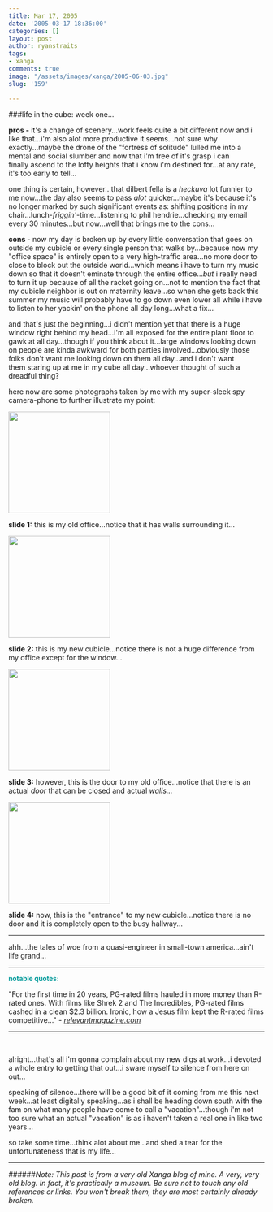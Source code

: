 ```yaml
---
title: Mar 17, 2005
date: '2005-03-17 18:36:00'
categories: []
layout: post
author: ryanstraits
tags:
- xanga
comments: true
image: "/assets/images/xanga/2005-06-03.jpg"
slug: '159'

---
```

###life in the cube: week one...

<!-- break -->

<strong>pros -</strong> it's a change of scenery...work feels quite a bit different now and i like that...i'm also alot more productive it seems...not sure why exactly...maybe the drone of the "fortress of solitude" lulled me into a mental and social slumber and now that i'm free of it's grasp i can finally ascend to the lofty heights that i know i'm destined for...at any rate, it's too early to tell...

one thing is certain, however...that dilbert fella is a<em> heckuva</em> lot funnier to me now...the day also seems to pass <em>alot </em>quicker...maybe it's because it's no longer marked by such significant events as: shifting positions in my chair...lunch-<em>friggin'</em>-time...listening to phil hendrie...checking my email every 30 minutes...but now...well that brings me to the cons...

<strong>cons -</strong> now my day is broken up by every little conversation that goes on outside my cubicle or every single person that walks by...because now my "office space" is entirely open to a very high-traffic area...no more door to close to block out the outside world...which means i have to turn my music down so that it doesn't eminate through the entire office...<em>but </em>i really need to turn it up because of all the racket going on...not to mention the fact that my cubicle neighbor is out on maternity leave...so when she gets back this summer my music will probably have to go down even lower all while i have to listen to her yackin' on the phone all day long...what a fix...

and that's just the beginning...i didn't mention yet that there is a huge window right behind my head...i'm all exposed for the entire plant floor to gawk at all day...though if you think about it...large windows looking down on people are kinda awkward for both parties involved...obviously those folks don't want me looking down on them all day...and i don't want them staring up at me in my cube all day...whoever thought of such a dreadful thing?

here now are some photographs taken by me with my super-sleek spy camera-phone to further illustrate my point:

<img src="http://i.xanga.com/bluestarmorning/06-08-04_1623.jpg" alt="" width="200" />

<strong>slide 1:</strong> this is my old office...notice that it has walls surrounding it...

<img src="http://i.xanga.com/bluestarmorning/03-16-05_0952.jpg" alt="" width="200" />

<strong>slide 2:</strong> this is my new cubicle...notice there is not a huge difference from my office except for the window...

<img src="http://i.xanga.com/bluestarmorning/03-16-05_0950.jpg" alt="" width="200" />

<strong>slide 3:</strong> however, this is the door to my old office...notice that there is an actual <em>door</em> that can be closed and actual <em>walls...</em>

<img src="http://i.xanga.com/bluestarmorning/03-16-05_0951.jpg" alt="" width="200" />

<strong>slide 4:</strong> now, this is the "entrance" to my new cubicle...notice there is no door and it is completely open to the busy hallway...

---

ahh...the tales of woe from a quasi-engineer in small-town america...ain't life grand...

---

<strong><span style="color:#009999;font-size:small;">notable quotes:</span></strong>

"For the first time in 20 years, PG-rated films hauled in more money than R-rated ones. With films like Shrek 2 and The Incredibles, PG-rated films cashed in a clean $2.3 billion. Ironic, how a Jesus film kept the R-rated films competitive..." <em>- <a href="http://www.relevantmagazine.com" target="_new">relevantmagazine.com</a></em>

---

&nbsp;

alright...that's all i'm gonna complain about my new digs at work...i devoted a whole entry to getting that out...i sware myself to silence from here on out...

speaking of silence...there will be a good bit of it coming from me this next week...at least digitally speaking...as i shall be heading down south with the fam on what many people have come to call a "vacation"...though i'm not too sure what an actual "vacation" is as i haven't taken a real one in like two years...

so take some time...think alot about me...and shed a tear for the unfortunateness that is my life...

---

######*Note: This post is from a very old Xanga blog of mine. A very, very old blog. In fact, it's practically a museum. Be sure not to touch any old references or links. You won't break them, they are most certainly already broken.*